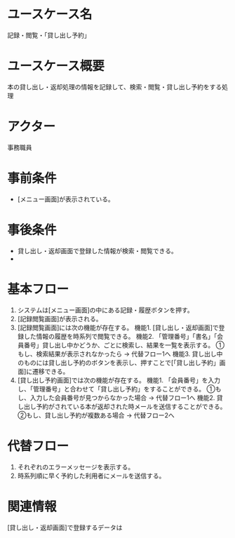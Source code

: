 <!-- 記録・閲覧・「貸し出し予約」 -->
# ユースケース名
記録・閲覧・「貸し出し予約」
# ユースケース概要
本の貸し出し・返却処理の情報を記録して、検索・閲覧・貸し出し予約をする処理
# アクター
事務職員
# 事前条件
- [メニュー画面]が表示されている。
# 事後条件
- 貸し出し・返却画面で登録した情報が検索・閲覧できる。
- 
# 基本フロー
1. システムは[メニュー画面]の中にある記録・履歴ボタンを押す。
2. [記録閲覧画面]が表示される。
3. [記録閲覧画面]には次の機能が存在する。
    機能1. [貸し出し・返却画面]で登録した情報の履歴を時系列で閲覧できる。
    機能2. 「管理番号」「書名」「会員番号」貸し出し中かどうか、ごとに検索し、結果を一覧を表示する。
        ①もし、検索結果が表示されなかったら → 代替フロー1へ
    機能3. 貸し出し中のものには貸し出し予約のボタンを表示し、押すことで[「貸し出し予約」画面]に遷移できる。
4. [貸し出し予約画面]では次の機能が存在する。
    機能1. 「会員番号」を入力し、「管理番号」と合わせて「貸し出し予約」をすることができる。
        ①もし、入力した会員番号が見つからなかった場合 → 代替フロー1へ
    機能2. 貸し出し予約がされている本が返却された時メールを送信することができる。
        ②もし、貸し出し予約が複数ある場合 → 代替フロー2へ

# 代替フロー
1. それぞれのエラーメッセージを表示する。 
2. 時系列順に早く予約した利用者にメールを送信する。


# 関連情報
[貸し出し・返却画面]で登録するデータは

